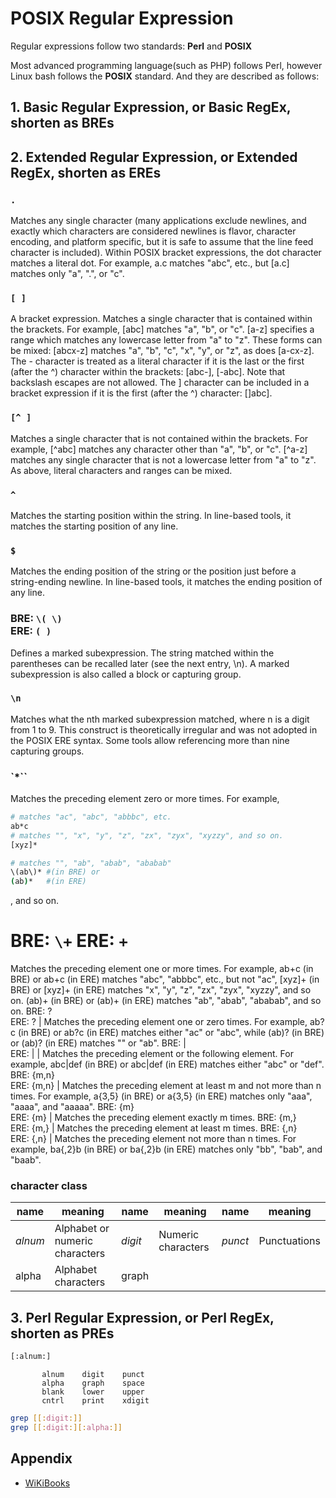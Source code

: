 # POSIX Regular Expression

Regular expressions follow two standards: **Perl** and **POSIX**

Most advanced programming language(such as PHP) follows Perl, however Linux bash follows the **POSIX** standard. And they are described as follows:

## 1. Basic Regular Expression, or Basic RegEx, shorten as BREs

## 2. Extended Regular Expression, or Extended RegEx, shorten as EREs

### `.`

Matches any single character (many applications exclude newlines, and exactly which characters are considered newlines is flavor, character encoding, and platform specific, but it is safe to assume that the line feed character is included). Within POSIX bracket expressions, the dot character matches a literal dot. For example, a.c matches "abc", etc., but [a.c] matches only "a", ".", or "c".

### `[ ]` 

A bracket expression. Matches a single character that is contained within the brackets. For example, [abc] matches "a", "b", or "c". [a-z] specifies a range which matches any lowercase letter from "a" to "z". These forms can be mixed: [abcx-z] matches "a", "b", "c", "x", "y", or "z", as does [a-cx-z].
The - character is treated as a literal character if it is the last or the first (after the ^) character within the brackets: [abc-], [-abc]. Note that backslash escapes are not allowed. The ] character can be included in a bracket expression if it is the first (after the ^) character: []abc].

### `[^ ]`

Matches a single character that is not contained within the brackets. For example, [^abc] matches any character other than "a", "b", or "c". [^a-z] matches any single character that is not a lowercase letter from "a" to "z". As above, literal characters and ranges can be mixed.

### `^`

Matches the starting position within the string. In line-based tools, it matches the starting position of any line.

### `$`

Matches the ending position of the string or the position just before a string-ending newline. In line-based tools, it matches the ending position of any line.

### BRE: `\( \)`<br>ERE: `( )`

Defines a marked subexpression. The string matched within the parentheses can be recalled later (see the next entry, \n). A marked subexpression is also called a block or capturing group.

### `\n`

Matches what the nth marked subexpression matched, where n is a digit from 1 to 9. This construct is theoretically irregular and was not adopted in the POSIX ERE syntax. Some tools allow referencing more than nine capturing groups.

### `*``

Matches the preceding element zero or more times. For example, 

```bash
# matches "ac", "abc", "abbbc", etc.
ab*c
# matches "", "x", "y", "z", "zx", "zyx", "xyzzy", and so on.
[xyz]*

# matches "", "ab", "abab", "ababab"
\(ab\)* #(in BRE) or 
(ab)*   #(in ERE)
```

, and so on.

# BRE: `\+` ERE: `+`

Matches the preceding element one or more times. For example, ab\+c (in BRE) or ab+c (in ERE) matches "abc", "abbbc", etc., but not "ac", [xyz]\+ (in BRE) or [xyz]+ (in ERE) matches "x", "y", "z", "zx", "zyx", "xyzzy", and so on. \(ab\)\+ (in BRE) or (ab)+ (in ERE) matches "ab", "abab", "ababab", and so on.
BRE: \?<br/>ERE: ? | Matches the preceding element one or zero times. For example, ab\?c (in BRE) or ab?c (in ERE) matches either "ac" or "abc", while \(ab\)\? (in BRE) or (ab)? (in ERE) matches "" or "ab".
BRE: \|<br/>ERE: | | Matches the preceding element or the following element. For example, abc\|def (in BRE) or abc|def (in ERE) matches either "abc" or "def".
BRE: \{m,n\}<br/>ERE: {m,n} | Matches the preceding element at least m and not more than n times. For example, a\{3,5\} (in BRE) or a{3,5} (in ERE) matches only "aaa", "aaaa", and "aaaaa".
BRE: \{m\}<br/>ERE: {m} | Matches the preceding element exactly m times.
BRE: \{m,\}<br/>ERE: {m,} | Matches the preceding element at least m times.
BRE: \{,n\}<br/>ERE: {,n} | Matches the preceding element not more than n times. For example, ba\{,2\}b (in BRE) or ba{,2}b (in ERE) matches only "bb", "bab", and "baab".

### character class

name    | meaning   | name  | meaning   | name  | meaning
---     |---        |---    |---        | ---   | ---
*alnum*   | Alphabet or numeric characters | *digit* | Numeric characters| *punct* | Punctuations
alpha   | Alphabet characters   | graph | 

## 3. Perl Regular Expression, or Perl RegEx, shorten as PREs

```bash
[:alnum:]
```

           alnum    digit    punct
           alpha    graph    space
           blank    lower    upper
           cntrl    print    xdigit

```bash
grep [[:digit:]]
grep [[:digit:][:alpha:]]
```

## Appendix

- [WiKiBooks](https://en.wikibooks.org/wiki/Regular_Expressions/POSIX-Extended_Regular_Expressions)